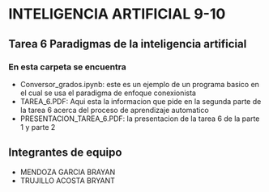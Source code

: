 <h1>INTELIGENCIA ARTIFICIAL 9-10</h1>

## Tarea 6 Paradigmas de la inteligencia artificial

### En esta carpeta se encuentra 

<ul>
<li>Conversor_grados.ipynb: este es un ejemplo de un programa basico en el cual se usa el paradigma de enfoque conexionista</li>
<li>TAREA_6.PDF: Aqui esta la informacion que pide en la segunda parte de la tarea 6 acerca del proceso de aprendizaje automatico</li>
<li>PRESENTACION_TAREA_6.PDF: la presentacion de la tarea 6 de la parte 1 y parte 2 </li>
</ul>



<h2>Integrantes de equipo</h2>
<ul>
<li>MENDOZA GARCIA BRAYAN</li>
<li>TRUJILLO ACOSTA BRYANT </li>
</ul>
